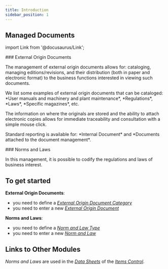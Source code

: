 ```yaml
---
title: Introduction
sidebar_position: 1
---
```



## Managed Documents 

import Link from '@docusaurus/Link';

<div className="cardContainer">
    <div className="card">
###     <Link to="/docs/quality/external-origin-documents/external-origin-document/external-origin-document-management">External Origin Documents</Link>
        <p>The management of external origin documents allows for: cataloging, managing editions/revisions, and their distribution (both in paper and electronic format) to the business functions interested in viewing such documents.</p>
        <p>We list some examples of external origin documents that can be cataloged: *User manuals and machinery and plant maintenance*, *Regulations*, *Laws*, *Specific magazines*, etc.</p>
        <p>The information on where the originals are stored and the ability to attach electronic copies allows for immediate traceability and consultation with a simple mouse click.</p>
        <p>Standard reporting is available for: *Internal Document* and *Documents attached to the document management*.</p>
    </div>
</div>

<div className="cardContainer">
    <div className="card">
###     <Link to="/docs/quality/external-origin-documents/norms-and-lows">Norms and Laws</Link>
        <p>In this management, it is possible to codify the regulations and laws of business interest.</p>
    </div>
</div>


## To get started 

**External Origin Documents**:
- you need to define a [*External Origin Document Category*](/docs/configurations/tables/quality/documents/external-document-category)   
- you need to enter a new [*External Origin Document*](/docs/quality/external-origin-documents/external-origin-document/external-origin-document-management)   

**Norms and Laws**:
- you need to define a [*Norm and Law Type*](/docs/configurations/tables/quality/documents/norms-and-lows-type)   
- you need to enter a new [*Norm and Law*](/docs/quality/external-origin-documents/norms-and-lows)   


## Links to Other Modules
*Norms and Laws* are used in the [*Data Sheets*](/docs/quality/item-control/data-sheets/data-sheet-management) of the [*Items Control*](/docs/quality/item-control/item-control-intro).
